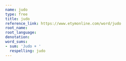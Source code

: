 ```yaml
---
name: judo
type: free
title: judo
reference_link: https://www.etymonline.com/word/judo
root_name: 
root_language: 
denotation: 
word_sums:
- sum: 'Judo + '
  respelling: judo
---
```

